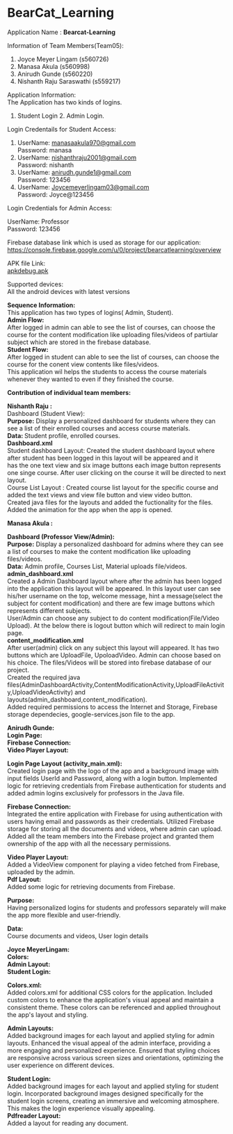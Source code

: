 # BearCat_Learning
Application  Name : <b> Bearcat-Learning </b>  <br>

Information of Team Members(Team05): 
1. Joyce Meyer Lingam (s560726)  <br>
2. Manasa Akula (s560998) <br>
3. Anirudh Gunde (s560220)  <br>
4. Nishanth Raju Saraswathi (s559217) <br>
 
Application Information:   <br>
The Application has two kinds of logins. <br>
1. Student Login 2. Admin Login. <br>

Login Credentails for Student Access: <br>
 1. UserName: manasaakula970@gmail.com  <br>
     Password: manasa    <br>
 2. UserName:  nishanthraju2001@gmail.com<br>
     Password:  nishanth<br>
 3. UserName:  anirudh.gunde1@gmail.com<br>
     Password:  123456<br>
 4. UserName:   Joycemeyerlingam03@gmail.com<br>
     Password: Joyce@123456  <br>
     
Login Credentials for Admin Access: <br>

  UserName: Professor <br>
  Password: 123456  <br>

Firebase database link which is used as storage for our application: <br>
https://console.firebase.google.com/u/0/project/bearcatlearning/overview  <br>

APK file Link: <br> [apkdebug.apk](BearCat_Learning\BearCatLearning\app\build\outputs\apk\debug)

Supported devices: <br> All the android devices with latest versions

<b>Sequence Information:</b> <br>
This application has two types of logins( Admin, Student). <br>
<b>Admin Flow:</b> <br>
After logged in admin can able to see the list of courses, can choose the course for the content modification like uploading files/videos of partiular subject which are stored in the firebase database. <br>
<b>Student Flow:</b>  <br>
After logged in student can able to see the list of courses, can choose the course for the conent view contents like files/videos. <br>
This application wil helps the students to access the course materials whenever they wanted to even if they finished the course. <br>

<b>Contribution of individual team members:</b><br>

<b>Nishanth Raju :</b> <br>
Dashboard (Student View): <br>
<b>Purpose:</b> Display a personalized dashboard for students where they can see a list of their enrolled courses and access course materials. <br>
<b>Data: </b>Student profile, enrolled courses. <br>
<b>Dashboard.xml </b><br>
Student dashboard Layout: Created the student dashboard layout where after student has been logged in this layout will be appeared and it <br> has the one text view and six image buttons each image button represents one singe course. After user clicking on the course it will be directed to next layout. <br>
Course List Layout : Created course list layout for the specific course and added the text views and view file button and view video button.<br>
Created java files for the layouts and added the fuctionality for the files.<br>
Added the animation for the app when the app is opened.<br>

<b>Manasa Akula :</b> <br>

<b>Dashboard (Professor View/Admin): </b> <br>
<b>Purpose:</b> Display a personalized dashboard for admins where they can see a list of courses to make the content modification like uploading files/videos. <br>
<b>Data:</b> Admin profile, Courses List, Material uploads file/videos. <br>
<b>admin_dashboard.xml</b> <br>
Created a Admin Dashboard layout where after the admin has been logged into the application this layout will be appeared. In this layout user can see his/her username on the top, welcome message, hint a message(select the subject for content modification) and there are few image buttons which represents different subjects. <br>
User/Admin can choose any subject to do content modification(File/Video Upload). At the below there is logout button which will redirect to main login page. <br>
<b>content_modification.xml</b>  <br>
After user(admin) click on any subject this layout will appeared. It has two buttons which are UploadFile, UpoloadVideo. Admin can choose based on his choice. The files/Videos will be stored into firebase database of our project. <br>
Created the required java files(AdminDashboardActivity,ContentModificationActivity,UploadFileActivity,UploadVideoActivity) and layouts(admin_dashboard,content_modification). <br>
Added required  permissions to access the Internet and Storage, Firebase storage dependecies, google-services.json file to the app.

<b>Anirudh Gunde:</b><br>
<b>Login Page:</b><br>
<b>Firebase Connection:</b><br>
<b>Video Player Layout:</b><br>

<b>Login Page Layout (activity_main.xml):</b><br>
Created login page with the logo of the app and a background image with input fields UserId and Password, along with a login button. Implemented logic for retrieving credentials from Firebase authentication for students and added admin logins exclusively for professors in the Java file.<br>

<b>Firebase Connection:</b><br>
Integrated the entire application with Firebase for using authentication with users having email and passwords as their credentials. Utilized Firebase storage for storing all the documents and videos, where admin can upload. Added all the team members into the Firebase project and granted them ownership of the app with all the necessary permissions.<br>

<b>Video Player Layout:</b><br>
Added a VideoView component for playing a video fetched from Firebase, uploaded by the admin.<br>
<b>Pdf Layout:</b><br>
Added some logic for retrieving documents from Firebase.<br>

<b>Purpose:</b><br>
Having personalized logins for students and professors separately will make the app more flexible and user-friendly.<br>

<b>Data:</b><br>
Course documents and videos, User login details<br>

<b>Joyce MeyerLingam:</b><br>
<b>Colors:</b><br>
<b>Admin Layout:</b><br>
<b>Student Login:</b><br>

<b>Colors.xml:</b><br>
Added colors.xml for additional CSS colors for the application. Included custom colors to enhance the application's visual appeal and maintain a consistent theme. These colors can be referenced and applied throughout the app's layout and styling.<br>

<b>Admin Layouts:</b><br>
Added background images for each layout and applied styling for admin layouts. Enhanced the visual appeal of the admin interface, providing a more engaging and personalized experience. Ensured that styling choices are responsive across various screen sizes and orientations, optimizing the user experience on different devices.<br>

<b>Student Login:</b><br>
Added background images for each layout and applied styling for student login. Incorporated background images designed specifically for the student login screens, creating an immersive and welcoming atmosphere. This makes the login experience visually appealing.<br>
<b>Pdfreader Layout:</b><br>
Added a layout for reading any document.<br>

